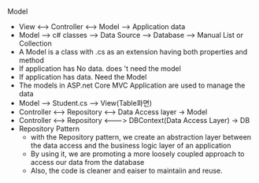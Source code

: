 Model

- View <--> Controller <--> Model --> Application data
- Model --> c# classes --> Data Source --> Database
                                                                            --> Manual List or Collection
- A Model is a class with .cs as an extension having both properties and method
- If application has No data. does 't need the model
- If application has data. Need the Model 
- The models in ASP.net Core MVC Application are used to manage the data
- Model --> Student.cs --> View(Table화면)
- Controller <--> Repository <--> Data Access layer -> Model
- Controller <--> Repository <---> DBContext(Data Access Layer) -> DB
- Repository Pattern
	- with the Repository pattern, we create an abstraction layer between the data access and the business logic layer of an application
	- By using it, we are promoting a more loosely coupled approach to access our data from the database
	- Also, the code is cleaner and eaiser to maintaiin and reuse.

